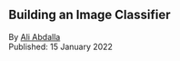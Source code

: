 ## Building an Image Classifier

By [Ali Abdalla](https://huggingface.co/aliabd) <br>
Published: 15 January 2022 <br>